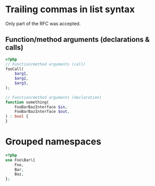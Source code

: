 # Trailing commas in list syntax

Only part of the RFC was accepted.

## Function/method arguments (declarations & calls)

```php
<?php
// Function/method arguments (call)
fooCall(
    $arg1,
    $arg2,
    $arg3,
);
 
// Function/method arguments (declaration)
function something(
    FooBarBazInterface $in,
    FooBarBazInterface $out,
) : bool {
}
```

# Grouped namespaces

```php
<?php
use Foo\Bar\{
    Foo,
    Bar,
    Baz,
};
```
